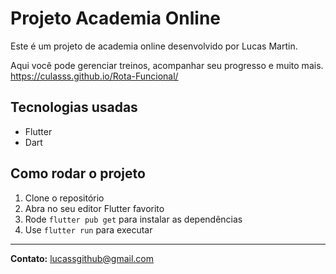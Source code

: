 # Projeto Academia Online

Este é um projeto de academia online desenvolvido por Lucas Martin.

Aqui você pode gerenciar treinos, acompanhar seu progresso e muito mais.
https://culasss.github.io/Rota-Funcional/

## Tecnologias usadas

- Flutter
- Dart

## Como rodar o projeto

1. Clone o repositório  
2. Abra no seu editor Flutter favorito  
3. Rode `flutter pub get` para instalar as dependências  
4. Use `flutter run` para executar

---

**Contato:** lucassgithub@gmail.com

